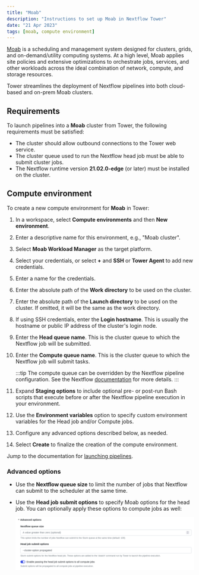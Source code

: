 ```yaml
---
title: "Moab"
description: "Instructions to set up Moab in Nextflow Tower"
date: "21 Apr 2023"
tags: [moab, compute environment]
---
```


[Moab](http://docs.adaptivecomputing.com/suite/8-0/basic/help.htm#topics/moabWorkloadManager/topics/intro/productOverview.htm) is a scheduling and management system designed for clusters, grids, and on-demand/utility computing systems. At a high level, Moab applies site policies and extensive optimizations to orchestrate jobs, services, and other workloads across the ideal combination of network, compute, and storage resources.

Tower streamlines the deployment of Nextflow pipelines into both cloud-based and on-prem Moab clusters.

## Requirements

To launch pipelines into a **Moab** cluster from Tower, the following requirements must be satisfied:

- The cluster should allow outbound connections to the Tower web service.
- The cluster queue used to run the Nextflow head job must be able to submit cluster jobs.
- The Nextflow runtime version **21.02.0-edge** (or later) must be installed on the cluster.

## Compute environment

To create a new compute environment for **Moab** in Tower:

1.  In a workspace, select **Compute environments** and then **New environment**.

2.  Enter a descriptive name for this environment, e.g., "Moab cluster".

3.  Select **Moab Workload Manager** as the target platform.

4.  Select your credentials, or select **+** and **SSH** or **Tower Agent** to add new credentials.

5.  Enter a name for the credentials.

6.  Enter the absolute path of the **Work directory** to be used on the cluster.

7.  Enter the absolute path of the **Launch directory** to be used on the cluster. If omitted, it will be the same as the work directory.

8.  If using SSH credentials, enter the **Login hostname**. This is usually the hostname or public IP address of the cluster's login node.

9.  Enter the **Head queue name**. This is the cluster queue to which the Nextflow job will be submitted.

10. Enter the **Compute queue name**. This is the cluster queue to which the Nextflow job will submit tasks.

    :::tip
    The compute queue can be overridden by the Nextflow pipeline configuration. See the Nextflow [documentation](https://www.nextflow.io/docs/latest/process.html#queue) for more details.
    :::

11. Expand **Staging options** to include optional pre- or post-run Bash scripts that execute before or after the Nextflow pipeline execution in your environment.

12. Use the **Environment variables** option to specify custom environment variables for the Head job and/or Compute jobs.

13. Configure any advanced options described below, as needed.

14. Select **Create** to finalize the creation of the compute environment.

Jump to the documentation for [launching pipelines](../launch/launchpad).

### Advanced options

- Use the **Nextflow queue size** to limit the number of jobs that Nextflow can submit to the scheduler at the same time.

- Use the **Head job submit options** to specify Moab options for the head job. You can optionally apply these options to compute jobs as well:

  ![](./_images/head_job_propagation.png)
